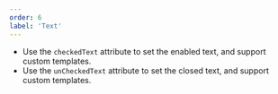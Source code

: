 ```yaml
---
order: 6
label: 'Text'
---
```


- Use the `checkedText` attribute to set the enabled text, and support custom templates.
- Use the `unCheckedText` attribute to set the closed text, and support custom templates.

